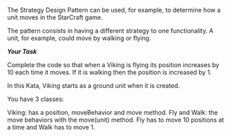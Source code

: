 The Strategy Design Pattern can be used, for example, to determine how a unit moves in the StarCraft game.

The pattern consists in having a different strategy to one functionality. A unit, for example, could move by walking or flying.

***Your Task***

Complete the code so that when a Viking is flying its position increases by 10 each time it moves. If it is walking then the position is increased by 1.

In this Kata, Viking starts as a ground unit when it is created.

You have 3 classes:

Viking: has a position, moveBehavior and move method.
Fly and Walk: the move behaviors with the move(unit) method. Fly has to move 10 positions at a time and Walk has to move 1.
